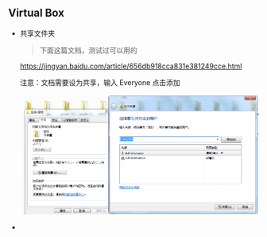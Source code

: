 ## Virtual Box

- 共享文件夹

  > 下面这篇文档，测试过可以用的

  https://jingyan.baidu.com/article/656db918cca831e381249cce.html

  注意：文档需要设为共享，输入 Everyone 点击添加

  ![](imgs/1.png)

- 